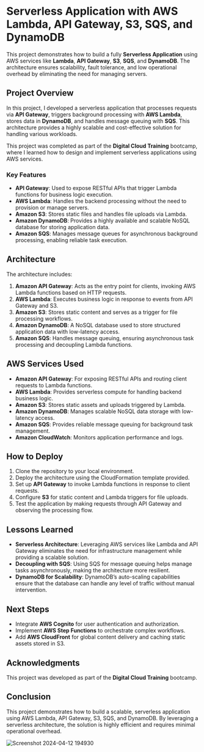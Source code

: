 
# Serverless Application with AWS Lambda, API Gateway, S3, SQS, and DynamoDB

This project demonstrates how to build a fully **Serverless Application** using AWS services like **Lambda**, **API Gateway**, **S3**, **SQS**, and **DynamoDB**. The architecture ensures scalability, fault tolerance, and low operational overhead by eliminating the need for managing servers.

## Project Overview

In this project, I developed a serverless application that processes requests via **API Gateway**, triggers background processing with **AWS Lambda**, stores data in **DynamoDB**, and handles message queuing with **SQS**. This architecture provides a highly scalable and cost-effective solution for handling various workloads.

This project was completed as part of the **Digital Cloud Training** bootcamp, where I learned how to design and implement serverless applications using AWS services.

### Key Features
- **API Gateway**: Used to expose RESTful APIs that trigger Lambda functions for business logic execution.
- **AWS Lambda**: Handles the backend processing without the need to provision or manage servers.
- **Amazon S3**: Stores static files and handles file uploads via Lambda.
- **Amazon DynamoDB**: Provides a highly available and scalable NoSQL database for storing application data.
- **Amazon SQS**: Manages message queues for asynchronous background processing, enabling reliable task execution.

## Architecture

The architecture includes:
1. **Amazon API Gateway**: Acts as the entry point for clients, invoking AWS Lambda functions based on HTTP requests.
2. **AWS Lambda**: Executes business logic in response to events from API Gateway and S3.
3. **Amazon S3**: Stores static content and serves as a trigger for file processing workflows.
4. **Amazon DynamoDB**: A NoSQL database used to store structured application data with low-latency access.
5. **Amazon SQS**: Handles message queuing, ensuring asynchronous task processing and decoupling Lambda functions.


## AWS Services Used
- **Amazon API Gateway**: For exposing RESTful APIs and routing client requests to Lambda functions.
- **AWS Lambda**: Provides serverless compute for handling backend business logic.
- **Amazon S3**: Stores static assets and uploads triggered by Lambda.
- **Amazon DynamoDB**: Manages scalable NoSQL data storage with low-latency access.
- **Amazon SQS**: Provides reliable message queuing for background task management.
- **Amazon CloudWatch**: Monitors application performance and logs.

## How to Deploy
1. Clone the repository to your local environment.
2. Deploy the architecture using the CloudFormation template provided.
3. Set up **API Gateway** to invoke Lambda functions in response to client requests.
4. Configure **S3** for static content and Lambda triggers for file uploads.
5. Test the application by making requests through API Gateway and observing the processing flow.

## Lessons Learned
- **Serverless Architecture**: Leveraging AWS services like Lambda and API Gateway eliminates the need for infrastructure management while providing a scalable solution.
- **Decoupling with SQS**: Using SQS for message queuing helps manage tasks asynchronously, making the architecture more resilient.
- **DynamoDB for Scalability**: DynamoDB’s auto-scaling capabilities ensure that the database can handle any level of traffic without manual intervention.

## Next Steps
- Integrate **AWS Cognito** for user authentication and authorization.
- Implement **AWS Step Functions** to orchestrate complex workflows.
- Add **AWS CloudFront** for global content delivery and caching static assets stored in S3.

## Acknowledgments

This project was developed as part of the **Digital Cloud Training** bootcamp. 

## Conclusion

This project demonstrates how to build a scalable, serverless application using AWS Lambda, API Gateway, S3, SQS, and DynamoDB. By leveraging a serverless architecture, the solution is highly efficient and requires minimal operational overhead.

![Screenshot 2024-04-12 194930](https://github.com/user-attachments/assets/0944bb7a-318b-4ad3-b8ac-b43c6da78c1f)
